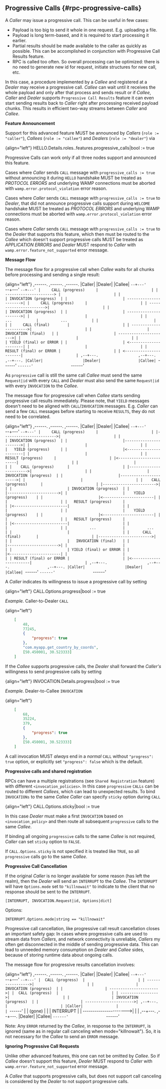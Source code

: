 ## Progressive Calls {#rpc-progressive-calls}

A *Caller* may issue a progressive call. This can be useful in few cases:

* Payload is too big to send it whole in one request. E.g. uploading a file.
* Payload is long term-based, and it is required to start processing it earlier.
* Partial results should be made available to the caller as quickly as possible. This can be accomplished
  in conjunction with Progressive Call Results feature.
* RPC is called too often. So overall processing can be optimized: there is no need to generate new id for request,
  initiate structures for new call, etc.

In this case, a procedure implemented by a *Callee* and registered at a *Dealer* may receive a progressive call.
*Callee* can wait until it receives the whole payload and only after that process and sends result or 
if *Callee*, *Caller* and *Dealer* supports `Progressive Call Results` feature it can even start sending results 
back to *Caller* right after processing received payload chunks.
This results in efficient two-way streams between *Caller* and *Callee*.

**Feature Announcement**

Support for this advanced feature MUST be announced by *Callers* (`role := "caller"`), *Callees* (`role := "callee"`) 
and *Dealers* (`role := "dealer"`) via

{align="left"}
HELLO.Details.roles.<role>.features.progressive_calls|bool := true

Progressive Calls can work only if all three nodes support and announced this feature. 

Cases where *Caller* sends `CALL` message with `progressive_calls := true` without announcing it during `HELLO` 
handshake MUST be treated as *PROTOCOL ERRORS* and underlying WAMP connections must be aborted with 
`wamp.error.protocol_violation` error reason.

Cases where *Caller* sends `CALL` message with `progressive_calls := true` to *Dealer*, that did not announce 
progressive calls support during `WELCOME` handshake MUST be treated as *PROTOCOL ERRORS* and underlying WAMP 
connections must be aborted with `wamp.error.protocol_violation` error reason.

Cases where *Caller* sends `CALL` message with `progressive_calls := true` to the *Dealer* that supports this feature,
which then must be routed to the *Callee* which doesn't support progressive calls MUST be treated as *APPLICATION ERRORS*
and *Dealer* MUST respond to *Caller* with `wamp.error.feature_not_supported` error message.

**Message Flow**

The message flow for a progressive call when *Callee* waits for all chunks before processing and sending a single result:

{align="left"}
,------.                  ,------.                 ,------.
|Caller|                  |Dealer|                 |Callee|
`--+---'                  `--+---'                 `--+---'
   |     CALL (progress)     |                        |
   | ----------------------> |                        |
   |                         | INVOCATION (progress)  |
   |                         | ---------------------->|
   |     CALL (progress)     |                        |
   | ----------------------->|                        |
   |                         | INVOCATION (progress)  |
   |                         | ---------------------->|
   |                         |                        |
   |           ...           |          ...           |
   |                         |                        |
   |     CALL (final)        |                        |
   | ----------------------->|                        |
   |                         |   INVOCATION (final)   |
   |                         | ---------------------->|
   |                         |                        |
   |                         | YIELD (final) or ERROR |
   |                         | <----------------------|
   |                         |                        |
   | RESULT (final) or ERROR |                        |
   | <-----------------------|                        |
,--+---.                  ,--+---.                 ,--+---.
|Caller|                  |Dealer|                 |Callee|
`------'                  `------'                 `------'

As `progressive` call is still the same call *Callee* must send the same `Request|id` with every `CALL` and *Dealer*
must also send the same `Request|id` with every `INVOCATION` to the *Callee*.


The message flow for progressive call when *Callee* starts sending progressive call results immediately. Please note,
that `YIELD` messages doesn't need to be aligned with `CALL`/`INVOCATION` messages. E.g. *Caller* can send a few 
`CALL` messages before starting to receive `RESULTS`, they do not need to be correlated. 

{align="left"}
,------.                  ,------.                 ,------.
|Caller|                  |Dealer|                 |Callee|
`--+---'                  `--+---'                 `--+---'
   |     CALL (progress)     |                        |
   |------------------------>|                        |
   |                         | INVOCATION (progress)  |
   |                         |----------------------->|
   |                         |                        |
   |                         |   YIELD (progress)     |
   |                         |<-----------------------|
   |                         |                        |
   |   RESULT (progress)     |                        |
   |<------------------------|                        |
   |                         |                        |
   |    CALL (progress)      |                        |
   |------------------------>|                        |
   |                         | INVOCATION (progress)  |
   |                         |----------------------->|
   |                         |                        |
   |    CALL (progress)      |                        |
   |------------------------>|                        |
   |                         | INVOCATION (progress)  |
   |                         |----------------------->|
   |                         |    YIELD (progress)    |
   |                         |<-----------------------|
   |                         |                        |
   |   RESULT (progress)     |                        |
   |<------------------------|                        |
   |                         |                        |
   |                         |    YIELD (progress)    |
   |                         |<-----------------------|
   |                         |                        |
   |   RESULT (progress)     |                        |
   |<------------------------|                        |
   |                         |                        |
   |          ...            |          ...           |
   |                         |                        |
   |      CALL (final)       |                        |
   |------------------------>|                        |
   |                         |   INVOCATION (final)   |
   |                         |----------------------->|
   |                         |                        |
   |                         | YIELD (final) or ERROR |
   |                         |<-----------------------|
   |                         |                        |
   | RESULT (final) or ERROR |                        |
   |<------------------------|                        |
,--+---.                  ,--+---.                 ,--+---.
|Caller|                  |Dealer|                 |Callee|
`------'                  `------'                 `------'

A *Caller* indicates its willingness to issue a progressive call by setting

{align="left"}
CALL.Options.progress|bool := true

*Example.* Caller-to-Dealer `CALL`

{align="left"}
```json
    [
        48,
        77245,
        {
            "progress": true
        },
        "com.myapp.get_country_by_coords",
        [50.450001, 30.523333]
    ]
```

If the *Callee* supports progressive calls, the *Dealer* shall forward the *Caller's* willingness to send progressive calls by setting

{align="left"}
INVOCATION.Details.progress|bool := true


*Example.* Dealer-to-Callee `INVOCATION`

{align="left"}
```json
    [
        68,
        35224,
        379,
        {
            "progress": true
        },
        [50.450001, 30.523333]
    ]
```

A call invocation MUST *always* end in a *normal* `CALL` without `"progress": true` option, or explicitly 
set `"progress": false` which is the default.

**Progressive calls and shared registration**

RPCs can have a multiple registrations (see `Shared Registration` feature) with different `<invocation_policies>`.
In this case `progressive` `CALLs` can be routed to different *Callees*, which can lead to unexpected results.
To bind `INVOCATIONs` to the same *Callee* *Caller* can specify `sticky` option during `CALL`

{align="left"}
CALL.Options.sticky|bool := true


In this case *Dealer* must make a first `INVOCATION` based on `<invocation_policy>` and then route all 
subsequent `progressive` calls to the same *Callee*.

If binding all ongoing `progressive` calls to the same *Callee* is not required, *Caller* can set `sticky` option to `FALSE`. 

If `CALL.Options.sticky` is not specified it is treated like `TRUE`, so all `progressive`
calls go to the same *Callee*.

**Progressive Call Cancellation**

If the original *Caller* is no longer available for some reason (has left the realm), then the *Dealer* will send 
an `INTERRUPT` to the *Callee*. The `INTERRUPT` will have `Options.mode` set to `"killnowait"` to indicate to the 
client that no response should be sent to the `INTERRUPT`.

```
[INTERRUPT, INVOCATION.Request|id, Options|dict]
```
Options:
```
INTERRUPT.Options.mode|string == "killnowait"
```

Progressive call cancellation, like progressive call result cancellation closes an important safety gap: 
In cases where progressive calls are used to stream data from *Callers*, and network connectivity is unreliable, 
*Callers* my often get disconnected in the middle of sending progressive data. This can lead to unneeded memory
consumption on *Dealer* and *Callee* sides, because of storing runtime data about ongoing calls.

The message flow for progressive results cancellation involves:

{align="left"}
,------.            ,------.                 ,------.
|Caller|            |Dealer|                 |Callee|
`--+---'            `--+---'                 `--+---'
   |  CALL (progress)  |                        |
   | ----------------->|                        |
   |                   | INVOCATION (progress)  |
   |                   | ---------------------->|
   |  CALL (progress)  |                        |
   | ----------------->|                        |
   |                   | INVOCATION (progress)  |
   |                   | ---------------------->|
,--+---.               |                        |
|Caller|               |                        |
`------'               |                        |
 (gone)                |                        |
                       |       INTERRUPT        |
                       | ---------------------->|
                       |                        |
                    ,--+---.                 ,--+---.
                    |Dealer|                 |Callee|
                    `------'                 `------'


Note: Any `ERROR` returned by the *Callee*, in response to the `INTERRUPT`, is ignored (same as in regular call 
canceling when mode="killnowait"). So, it is not necessary for the *Callee* to send an `ERROR` message.

**Ignoring Progressive Call Requests**

Unlike other advanced features, this one can not be omitted by *Callee*.
So if *Callee* doesn't support this feature, *Dealer* MUST respond to *Caller* with 
`wamp.error.feature_not_supported` error message. 

A *Callee* that supports progressive calls, but does not support call canceling is considered by the *Dealer* to 
not support progressive calls.
